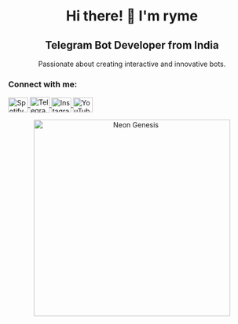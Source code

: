 <h1 align="center">
  <b>Hi there! 👋 I'm ryme</b>
</h1>

<h2 align="center">
    <b>Telegram Bot Developer from India</b>
</h2> 

<p align="center">Passionate about creating interactive and innovative bots.</p>

<h3 align="left">Connect with me:</h3>
<p align="left">
  <a href="https://open.spotify.com/user/316nfmyznuhp3nbvzawjj7nft4jy" target="_blank">
    <img align="center" src="https://raw.githubusercontent.com/rahuldkjain/github-profile-readme-generator/master/src/images/icons/Social/spotify.svg" alt="Spotify" height="30" width="40" />
  </a>
  <a href="https://t.me/iryme" target="_blank">
    <img align="center" src="https://raw.githubusercontent.com/irymee/irymee/main/assets/telegram-logo-svgrepo-com.svg" alt="Telegram" height="32" width="40" />
  </a>
  <a href="https://instagram.com/iryme_" target="_blank">
    <img align="center" src="https://raw.githubusercontent.com/rahuldkjain/github-profile-readme-generator/master/src/images/icons/Social/instagram.svg" alt="Instagram" height="30" width="40" />
  </a>
  <a href="https://youtube.com/@iryme" target="_blank">
    <img align="center" src="https://raw.githubusercontent.com/rahuldkjain/github-profile-readme-generator/master/src/images/icons/Social/youtube.svg" alt="YouTube" height="30" width="40" />
  </a>
</p>

<div align="center">
  <a href="https://ryme.pages.dev">
    <img src="https://media.tenor.com/OrjN7fY13F8AAAAi/neon-genesis.gif" alt="Neon Genesis" width="400" />
  </a>
</div>

